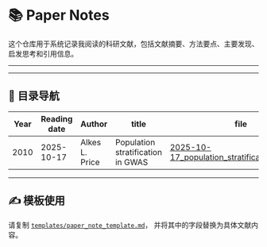 # 📚 Paper Notes

这个仓库用于系统记录我阅读的科研文献，包括文献摘要、方法要点、主要发现、启发思考和引用信息。

---

---

## 🧩 目录导航

| Year | Reading date | Author | title                      | file                                                                                                                       |
| ---- | -------- | ---- | ------------------------- | -------------------------------------------------------------------------------------------------------------------------- |
| 2010 | 2025-10-17 | Alkes L. Price | Population stratification in GWAS | [2025-10-17_population_stratification_in_GWAS](2025/2025-10-17_New_approaches_to_population_stratification_in_GWAS.md) |


---

## ✍️ 模板使用

请复制 [`templates/paper_note_template.md`](templates/paper_note_template.md)，
并将其中的字段替换为具体文献内容。
